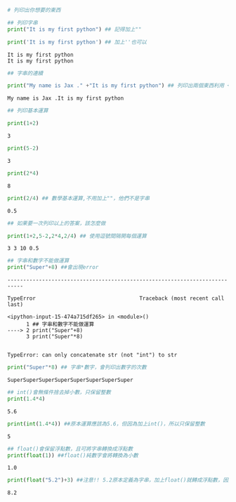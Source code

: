 

```python
# 列印出你想要的東西

## 列印字串 
print("It is my first python") ## 記得加上""

print('It is my first python') ## 加上''也可以
```

    It is my first python
    It is my first python
    


```python
## 字串的連續

print("My name is Jax ." +"It is my first python") ## 列印出兩個東西利用 + 連接
```

    My name is Jax .It is my first python
    


```python
## 列印基本運算

print(1+2) 
```

    3
    


```python
print(5-2)
```

    3
    


```python
print(2*4)
```

    8
    


```python
print(2/4) ## 數學基本運算,不用加上""，他們不是字串
```

    0.5
    


```python
## 如果要一次列印以上的答案，該怎麼做
```


```python
print(1+2,5-2,2*4,2/4) ## 使用逗號間隔開每個運算
```

    3 3 10 0.5
    


```python
## 字串和數字不能做運算
print("Super"+8) ##會出現error
```


    ---------------------------------------------------------------------------

    TypeError                                 Traceback (most recent call last)

    <ipython-input-15-474a715df265> in <module>()
          1 ## 字串和數字不能做運算
    ----> 2 print("Super"+8)
          3 print("Super"*8)
    

    TypeError: can only concatenate str (not "int") to str



```python
print("Super"*8) ## 字串*數字，會列印出數字的次數
```

    SuperSuperSuperSuperSuperSuperSuperSuper
    


```python
## int()會無條件捨去掉小數，只保留整數
print(1.4*4)
```

    5.6
    


```python
print(int(1.4*4)) ##原本運算應該為5.6，但因為加上int()，所以只保留整數
```

    5
    


```python
## float()會保留浮點數，且可將字串轉換成浮點數
print(float(1)) ##float()純數字會將轉換為小數
```

    1.0
    


```python
print(float("5.2")+3) ##注意!! 5.2原本定義為字串，加上float()就轉成浮點數，因此可以運算
```

    8.2
    


```python

```
